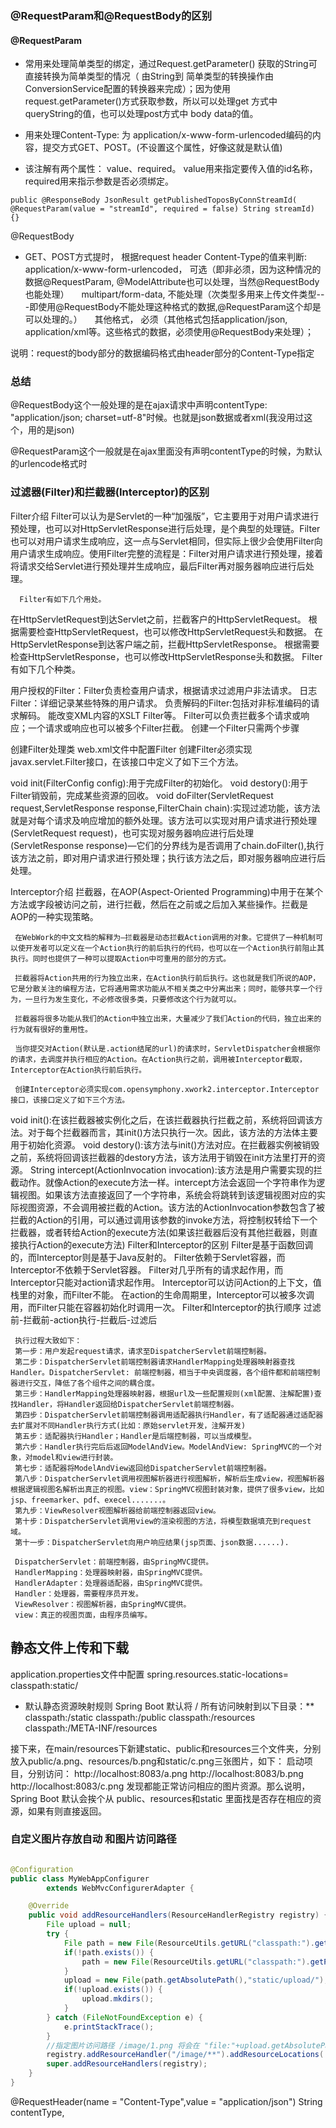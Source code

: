 ### @RequestParam和@RequestBody的区别
#### @RequestParam 

* 常用来处理简单类型的绑定，通过Request.getParameter() 获取的String可直接转换为简单类型的情况（ 由String到 简单类型的转换操作由ConversionService配置的转换器来完成）；因为使用request.getParameter()方式获取参数，所以可以处理get 方式中queryString的值，也可以处理post方式中 body data的值。

* 用来处理Content-Type: 为 application/x-www-form-urlencoded编码的内容，提交方式GET、POST。(不设置这个属性，好像这就是默认值)

* 该注解有两个属性： value、required。 value用来指定要传入值的id名称，required用来指示参数是否必须绑定。

```
public @ResponseBody JsonResult getPublishedToposByConnStreamId(
@RequestParam(value = "streamId", required = false) String streamId) {}

```

@RequestBody

* GET、POST方式提时， 根据request header Content-Type的值来判断:
    application/x-www-form-urlencoded， 可选（即非必须，因为这种情况的数据@RequestParam, @ModelAttribute也可以处理，当然@RequestBody也能处理）
    multipart/form-data, 不能处理（次类型多用来上传文件类型---即使用@RequestBody不能处理这种格式的数据,@RequestParam这个却是可以处理的。）
    其他格式， 必须（其他格式包括application/json, application/xml等。这些格式的数据，必须使用@RequestBody来处理）；

说明：request的body部分的数据编码格式由header部分的Content-Type指定
### 总结

@RequestBody这个一般处理的是在ajax请求中声明contentType: "application/json; charset=utf-8"时候。也就是json数据或者xml(我没用过这个，用的是json)

@RequestParam这个一般就是在ajax里面没有声明contentType的时候，为默认的urlencode格式时

### 过滤器(Filter)和拦截器(Interceptor)的区别
Filter介绍
      Filter可以认为是Servlet的一种“加强版”，它主要用于对用户请求进行预处理，也可以对HttpServletResponse进行后处理，是个典型的处理链。Filter也可以对用户请求生成响应，这一点与Servlet相同，但实际上很少会使用Filter向用户请求生成响应。使用Filter完整的流程是：Filter对用户请求进行预处理，接着将请求交给Servlet进行预处理并生成响应，最后Filter再对服务器响应进行后处理。

      Filter有如下几个用处。

在HttpServletRequest到达Servlet之前，拦截客户的HttpServletRequest。
根据需要检查HttpServletRequest，也可以修改HttpServletRequest头和数据。
在HttpServletResponse到达客户端之前，拦截HttpServletResponse。
根据需要检查HttpServletResponse，也可以修改HttpServletResponse头和数据。
     Filter有如下几个种类。

用户授权的Filter：Filter负责检查用户请求，根据请求过滤用户非法请求。
日志Filter：详细记录某些特殊的用户请求。
负责解码的Filter:包括对非标准编码的请求解码。
能改变XML内容的XSLT Filter等。
Filter可以负责拦截多个请求或响应；一个请求或响应也可以被多个Filter拦截。
     创建一个Filter只需两个步骤

创建Filter处理类
web.xml文件中配置Filter
   创建Filter必须实现javax.servlet.Filter接口，在该接口中定义了如下三个方法。

void init(FilterConfig config):用于完成Filter的初始化。
void destory():用于Filter销毁前，完成某些资源的回收。
void doFilter(ServletRequest request,ServletResponse response,FilterChain chain):实现过滤功能，该方法就是对每个请求及响应增加的额外处理。该方法可以实现对用户请求进行预处理(ServletRequest request)，也可实现对服务器响应进行后处理(ServletResponse response)—它们的分界线为是否调用了chain.doFilter(),执行该方法之前，即对用户请求进行预处理；执行该方法之后，即对服务器响应进行后处理。
 

Interceptor介绍
     拦截器，在AOP(Aspect-Oriented Programming)中用于在某个方法或字段被访问之前，进行拦截，然后在之前或之后加入某些操作。拦截是AOP的一种实现策略。

     在WebWork的中文文档的解释为—拦截器是动态拦截Action调用的对象。它提供了一种机制可以使开发者可以定义在一个Action执行的前后执行的代码，也可以在一个Action执行前阻止其执行。同时也提供了一种可以提取Action中可重用的部分的方式。

     拦截器将Action共用的行为独立出来，在Action执行前后执行。这也就是我们所说的AOP，它是分散关注的编程方法，它将通用需求功能从不相关类之中分离出来；同时，能够共享一个行为，一旦行为发生变化，不必修改很多类，只要修改这个行为就可以。

     拦截器将很多功能从我们的Action中独立出来，大量减少了我们Action的代码，独立出来的行为就有很好的重用性。

     当你提交对Action(默认是.action结尾的url)的请求时，ServletDispatcher会根据你的请求，去调度并执行相应的Action。在Action执行之前，调用被Interceptor截取，Interceptor在Action执行前后执行。

     创建Interceptor必须实现com.opensymphony.xwork2.interceptor.Interceptor接口，该接口定义了如下三个方法。

void init():在该拦截器被实例化之后，在该拦截器执行拦截之前，系统将回调该方法。对于每个拦截器而言，其init()方法只执行一次。因此，该方法的方法体主要用于初始化资源。
void destory():该方法与init()方法对应。在拦截器实例被销毁之前，系统将回调该拦截器的destory方法，该方法用于销毁在init方法里打开的资源。
String intercept(ActionInvocation invocation):该方法是用户需要实现的拦截动作。就像Action的execute方法一样。intercept方法会返回一个字符串作为逻辑视图。如果该方法直接返回了一个字符串，系统会将跳转到该逻辑视图对应的实际视图资源，不会调用被拦截的Action。该方法的ActionInvocation参数包含了被拦截的Action的引用，可以通过调用该参数的invoke方法，将控制权转给下一个拦截器，或者转给Action的execute方法(如果该拦截器后没有其他拦截器，则直接执行Action的execute方法)
Filter和Interceptor的区别
Filter是基于函数回调的，而Interceptor则是基于Java反射的。
Filter依赖于Servlet容器，而Interceptor不依赖于Servlet容器。
Filter对几乎所有的请求起作用，而Interceptor只能对action请求起作用。
Interceptor可以访问Action的上下文，值栈里的对象，而Filter不能。
在action的生命周期里，Interceptor可以被多次调用，而Filter只能在容器初始化时调用一次。
Filter和Interceptor的执行顺序
     过滤前-拦截前-action执行-拦截后-过滤后
     
     
     
     
     
     执行过程大致如下：
     第一步：用户发起request请求，请求至DispatcherServlet前端控制器。
     第二步：DispatcherServlet前端控制器请求HandlerMapping处理器映射器查找Handler。DispatcherServlet: 前端控制器，相当于中央调度器，各个组件都和前端控制器进行交互，降低了各个组件之间的耦合度。
     第三步：HandlerMapping处理器映射器，根据url及一些配置规则(xml配置、注解配置)查找Handler，将Handler返回给DispatcherServlet前端控制器。
     第四步：DispatcherServlet前端控制器调用适配器执行Handler，有了适配器通过适配器去扩展对不同Handler执行方式(比如：原始servlet开发，注解开发)
     第五步：适配器执行Handler；Handler是后端控制器，可以当成模型。
     第六步：Handler执行完后后返回ModelAndView。ModelAndView: SpringMVC的一个对象，对model和view进行封装。
     第七步：适配器将ModelAndView返回给DispatcherServlet前端控制器。
     第八步：DispatcherServlet调用视图解析器进行视图解析，解析后生成view，视图解析器根据逻辑视图名解析出真正的视图。view：SpringMVC视图封装对象，提供了很多view，比如jsp、freemarker、pdf、execel.......。
     第九步：ViewResolver视图解析器给前端控制器返回view。
     第十步：DispatcherServlet调用view的渲染视图的方法，将模型数据填充到request域。
     第十一步：DispatcherServlet向用户响应结果(jsp页面、json数据......).
     
     DispatcherServlet：前端控制器，由SpringMVC提供。
     HandlerMapping：处理器映射器，由SpringMVC提供。
     HandlerAdapter：处理器适配器，由SpringMVC提供。
     Handler：处理器，需要程序员开发。
     ViewResolver：视图解析器，由SpringMVC提供。
     view：真正的视图页面，由程序员编写。
     
## 静态文件上传和下载
application.properties文件中配置
spring.resources.static-locations= classpath:static/

* 默认静态资源映射规则
Spring Boot 默认将 / 所有访问映射到以下目录：**
classpath:/static
classpath:/public
classpath:/resources
classpath:/META-INF/resources

接下来，在main/resources下新建static、public和resources三个文件夹，分别放入public/a.png、resources/b.png和static/c.png三张图片，如下： 
启动项目，分别访问：
http://localhost:8083/a.png
http://localhost:8083/b.png
http://localhost:8083/c.png
发现都能正常访问相应的图片资源。那么说明，Spring Boot 默认会挨个从 public、resources和static 里面找是否存在相应的资源，如果有则直接返回。


### 自定义图片存放自动 和图片访问路径
```java

@Configuration
public class MyWebAppConfigurer 
        extends WebMvcConfigurerAdapter {

    @Override
    public void addResourceHandlers(ResourceHandlerRegistry registry) {
        File upload = null;
        try {
            File path = new File(ResourceUtils.getURL("classpath:").getPath());
            if(!path.exists()) {
                path = new File(ResourceUtils.getURL("classpath:").getPath());
            }
            upload = new File(path.getAbsolutePath(),"static/upload/");
            if(!upload.exists()) {
                upload.mkdirs();
            }
        } catch (FileNotFoundException e) {
            e.printStackTrace();
        }
        //指定图片访问路径 /image/1.png 将会在 "file:"+upload.getAbsolutePath()+"/" 下取
        registry.addResourceHandler("/image/**").addResourceLocations( "file:"+upload.getAbsolutePath()+"/");
        super.addResourceHandlers(registry);
    }
}
```

@RequestHeader(name = "Content-Type",value = "application/json") String contentType,